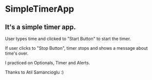 # SimpleTimerApp

## It's a simple timer app. 

User types time and clicked to "Start Button" to start the timer.

If user clicks to "Stop Button", timer stops and shows a message about time's over.

I practiced on Optionals, Timer and Alerts.

Thanks to Atil Samancioglu :)
